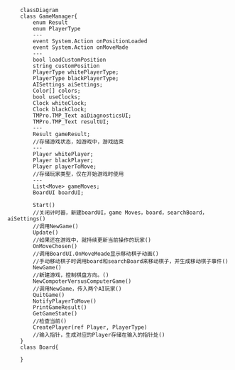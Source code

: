 ﻿```mermaid
    classDiagram
    class GameManager{
        enum Result
        enum PlayerType
        ---
        event System.Action onPositionLoaded
        event System.Action onMoveMade
        ---
        bool loadCustomPosition
        string customPosition
        PlayerType whitePlayerType;
        PlayerType blackPlayerType;
        AISettings aiSettings;
        Color[] colors;
        bool useClocks;
        Clock whiteClock;
        Clock blackClock;
        TMPro.TMP_Text aiDiagnosticsUI;
        TMPro.TMP_Text resultUI;
        ---
        Result gameResult;
        //存储游戏状态，如游戏中，游戏结束
        ---
        Player whitePlayer;
        Player blackPlayer;
        Player playerToMove;
        //存储玩家类型，仅在开始游戏时使用
        ---
        List<Move> gameMoves;
        BoardUI boardUI;
        
        Start()
        //关闭计时器，新建boardUI，game Moves，board，searchBoard，aiSettings()
        //调用NewGame()
        Update()
        //如果还在游戏中，就持续更新当前操作的玩家()
        OnMoveChosen()
        //调用BoardUI.OnMoveMoade显示移动棋子动画()
        //手动移动棋子时调用board和searchBoard来移动棋子，并生成移动棋子事件()
        NewGame()
        //新建游戏，控制棋盘方向。()
        NewCompoterVersusComputerGame()
        //调用NewGame，传入两个AI玩家()
        QuitGame()
        NotifyPlayerToMove()
        PrintGameResult()
        GetGameState()
        //检查当前()
        CreatePlayer(ref Player, PlayerType)
        //输入指针，生成对应的Player存储在输入的指针处()
    }
    class Board{
        
    }
```